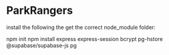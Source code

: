 # ParkRangers

install the following the get the correct node_module folder:

npm init
npm install express express-session bcrypt pg-hstore @supabase/supabase-js pg
